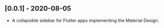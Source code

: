 ## [0.0.1] - 2020-08-05

* A collapsible sidebar for Flutter apps implementing the Material Design.
